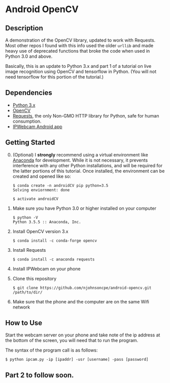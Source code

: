 # Android OpenCV

## Description
A demonstration of the OpenCV library, updated to work with Requests. Most other repos I found with this info used the older `urllib` and made heavy use of deprecated functions that broke the code when used in Python 3.0 and above.

Basically, this is an update to Python 3.x and part 1 of a tutorial on live image recognition using OpenCV and tensorflow in Python. (You will not need tensorflow for this portion of the tutorial.)

## Dependencies

- [Python 3.x](https://www.python.org/) 
- [OpenCV](https://opencv.org/) 
- [Requests](http://docs.python-requests.org/en/master/#),  the only Non-GMO HTTP library for Python, safe for human consumption.
- [IPWebcam Android app](https://play.google.com/store/apps/details?id=com.pas.webcam&hl=en)

## Getting Started

0. (Optional) I **strongly** recommend using a virtual environment like [Anaconda](https://www.anaconda.com/distribution/) for development. While it is not necessary, it prevents interference with any other Python installations, and will be required for the latter portions of this tutorial. Once installed, the environment can be created and opened like so:

    ```console
    $ conda create -n androidCV pip python=3.5
    Solving enviornment: done

    $ activate androidCV
    ```

1. Make sure you have Python 3.0 or higher installed on your computer 
    ```console
    $ python -V
    Python 3.5.5 :: Anaconda, Inc.
    ```

2. Install OpenCV version 3.x
    ```console
    $ conda install -c conda-forge opencv
    ```

3. Install Requests
    ```console
    $ conda install -c anaconda requests 
    ```
4. Install IPWebcam on your phone

5. Clone this repository
    ```console
    $ git clone https://github.com/njohnsoncpe/android-opencv.git /path/to/dir/
    ```
6. Make sure that the phone and the computer are on the same Wifi network

## How to Use

Start the webcam server on your phone and take note of the ip address at the bottom of the screen, you will need that to run the program.

The syntax of the program call is as follows:

```console
$ python ipcam.py -ip [ipaddr] -usr [username] -pass [password]
  ```

## Part 2 to follow soon.